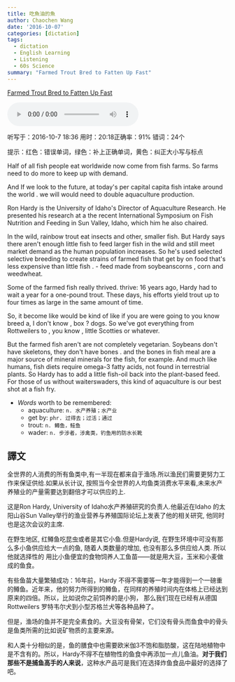 ```yaml
---
title: 吃魚油的魚
author: Chaochen Wang
date: '2016-10-07'
categories: [dictation]
tags:
  - dictation
  - English Learning
  - Listening
  - 60s Science
summary: "Farmed Trout Bred to Fatten Up Fast"
---
```


[Farmed Trout Bred to Fatten Up Fast](https://www.scientificamerican.com/podcast/episode/farmed-trout-bred-to-fatten-up-fast/)

<audio src="/mp3/160706VeggieFish.mp3" controls="controls">
Your browser does not support the audio element.
你的瀏覽器不支持音頻播放。請使用chrome科學上網。
</audio>

听写于：2016-10-7 18:36	用时：20:18正确率：91%	错词：24个

<!--我的听写开始-->
提示：<span class="diff_off">红色</span>：错误单词，<span class="diff_add">绿色</span>：补上正确单词，<span class="diff_alert">黄色</span>：纠正大小写与标点</div>
<p class="linetext">Half of all fish people eat worldwide now come from fish farms. So farms need to do more to keep up with demand. </p><p class="linetext"><span class="diff_off">And</span> <span class="diff_alert" title="if ">If </span>we look to the future<span class="diff_alert">,</span> at today's per <span class="diff_off">capital</span> <span class="diff_add">capita</span> fish intake around the world <span class="diff_alert">.</span> <span class="diff_alert" title="We ">we </span><span class="diff_off">will</span> <span class="diff_add">would</span> need to double aquaculture production<span class="diff_alert">.</span> </p><p class="linetext">Ron Hardy is the University of Idaho's Director of Aquaculture Research. He presented his research at <span class="diff_off">a</span> <span class="diff_add">the</span> recent International Symposium on Fish Nutrition and Feeding in Sun Valley, Idaho<span class="diff_alert">,</span> which <span class="diff_off">him</span> <span class="diff_add">he</span> also chaired. </p><p class="linetext">In the wild<span class="diff_alert">,</span> rainbow trout eat insects and other<span class="diff_alert">,</span> smaller fish. But Hardy says there aren't enough little fish to feed larger fish in the wild and still meet market demand as <span class="diff_add">the</span> human population increases. So he's used <span class="diff_off">selected</span> <span class="diff_add">selective</span> breeding to create strains of farmed fish that get by on food that's less expensive than little fish <span class="diff_alert">.</span> <span class="diff_add">-</span> <span class="diff_alert" title="Feed ">feed </span>made from soybeans<span class="diff_off">corns</span> <span class="diff_alert">,</span> <span class="diff_add">corn</span> and <span class="diff_off">weed</span><span class="diff_add">wheat</span>. </p><p class="linetext">Some of the farmed fish really <span class="diff_off">thrived</span><span class="diff_alert">.</span> <span class="diff_add">thrive</span><span class="diff_add">:</span> 16 years ago<span class="diff_alert">,</span> Hardy had to wait a year for a <span class="diff_alert" title="one pound" >one-pound</span>  trout. These days<span class="diff_alert">,</span> his efforts yield trout up to four times as large in the same amount of time. </p><p class="linetext">So<span class="diff_alert">,</span> it <span class="diff_off">become</span> <span class="diff_off">like</span> <span class="diff_add">would</span> <span class="diff_add">be</span> <span class="diff_add">kind</span> of <span class="diff_add">like</span> <span class="diff_add">if</span> you <span class="diff_off">are</span> <span class="diff_add">were</span> going to <span class="diff_add">you</span> <span class="diff_add">know</span> breed <span class="diff_off">a</span><span class="diff_alert">,</span> I don't know <span class="diff_alert">,</span> <span class="diff_off">box</span> <span class="diff_alert">?</span> <span class="diff_add">dogs</span><span class="diff_alert">.</span> So we've got everything from Rottweilers to <span class="diff_alert">,</span> you know <span class="diff_alert">,</span> little Scotties or whatever. </p><p class="linetext">But the farmed fish <span class="diff_off">aren't</span> <span class="diff_add">are</span> <span class="diff_add">not</span> completely vegetarian. Soybeans don't have skeletons<span class="diff_alert">,</span> they don't have bones <span class="diff_alert">.</span> <span class="diff_alert" title="And ">and </span>the bones in fish meal are <span class="diff_add">a</span> major source of <span class="diff_off">mineral</span> <span class="diff_add">minerals</span> for <span class="diff_add">the</span> fish<span class="diff_alert">,</span> for example. And much like humans, fish diets require omega-3 fatty acids, not found in terrestrial plants. So Hardy has to add a little <span class="diff_alert" title="fish oil" >fish-oil</span>  back into the plant-based feed. For those of us without <span class="diff_off">waiters</span><span class="diff_add">waders</span>, this kind of aquaculture is our best shot at a fish fry.</p>
<!--我的听写结束-->


* _Words_ worth to be remembered:
    * aquaculture: `n. 水产养殖；水产业`
    * get by: `phr. 过得去；过活；通过`
    * trout: `n. 鳟鱼，鲑鱼`
    * wader: `n. 步涉者，涉禽类，钓鱼用的防水长靴`

## 譯文

全世界的人消费的所有鱼类中,有一半现在都来自于渔场.所以渔民们需要更努力工作来保证供给.如果从长计议, 按照当今全世界的人均鱼类消费水平来看,未来水产养殖业的产量需要达到翻倍才可以供应的上.

这是Ron Hardy, University of Idaho水产养殖研究的负责人.他最近在Idaho 的太阳山谷Sun Valley举行的渔业营养与养殖国际论坛上发表了他的相关研究, 他同时也是这次会议的主席.

在野生地区, 红鳟鱼吃昆虫或者是其它小鱼.但是Hardy说, 在野生环境中可没有那么多小鱼供应给大一点的鱼, 随着人类数量的增加, 也没有那么多供应给人类. 所以他就选择性的 用比小鱼便宜的食物饲养人工鱼苗——就是用大豆，玉米和小麦做成的鱼食。

有些鱼苗大量繁殖成功：16年前，Hardy 不得不需要等一年才能得到一个一磅重的鳟鱼。近年来，他的努力所得到的鳟鱼，在同样的养殖时间内在体格上已经达到原来的四倍。所以，比如说你之前饲养的是小狗， 那么我们现在已经有从德国Rottweilers 罗特韦尔犬到小型苏格兰犬等各种品种了。

但是，渔场的鱼并不是完全素食的。大豆没有骨架，它们没有骨头而鱼食中的骨头是鱼类所需的比如说矿物质的主要来源。

和人类十分相似的是，鱼的膳食中也需要欧米伽3不饱和脂肪酸，这在陆地植物中是不含有的。所以，Hardy不得不在植物性的鱼食中再添加一点儿鱼油。**对于我们那些不是捕鱼高手的人来说**，这种水产品可是我们在选择炸鱼食品中最好的选择了吧。
